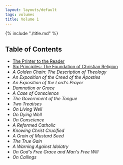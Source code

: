 ```yaml
---
layout: layouts/default
tags: volumes
title: Volume 1
---
```


{% include "./title.md" %}

## Table of Contents

- [The Printer to the Reader](printers-preface)
- [Six Principles: The Foundation of Christian Religion](../../t/six-principles/)
- *A Golden Chain: The Description of Theology*
- *An Exposition of the Creed of the Apostles*
- *An Exposition of the Lord's Prayer*
- *Damnation or Grace*
- *A Case of Conscience*
- *The Government of the Tongue*
- *Two Treatises*
- *On Living Well*
- *On Dying Well*
- *On Conscience*
- *A Reformed Catholic*
- *Knowing Christ Crucified*
- *A Grain of Mustard Seed*
- *The True Gain*
- *A Warning Against Idolatry*
- *On God's Free Grace and Man's Free Will*
- *On Callings*